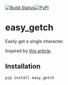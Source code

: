 [![Build Status](https://travis-ci.com/cmccandless/easy_getch.svg?branch=master)](https://travis-ci.com/cmccandless/easy_getch)[![PyPI](https://img.shields.io/pypi/v/nine.svg)](https://pypi.org/project/easy_getch/)

# easy_getch
Easily get a single character.

Inspired by [this article](https://code.activestate.com/recipes/134892/0).

## Installation
```bash
pip install easy_getch
```
